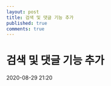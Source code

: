 ```yaml
---
layout: post
title: 검색 및 댓글 기능 추가
published: true
comments: true
---
```

# 검색 및 댓글 기능 추가

2020-08-29 21:20

